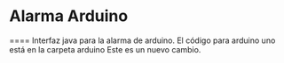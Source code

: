 # Alarma Arduino
====
Interfaz java para la alarma de arduino.
El código para arduino uno está en la carpeta arduino
Este es un nuevo cambio.
